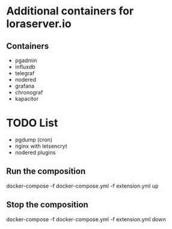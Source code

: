 # Additional containers for loraserver.io

## Containers
* pgadmin
* influxdb
* telegraf
* nodered
* grafana
* chronograf
* kapacitor

# TODO List
* pgdump (cron)
* nginx with letsencryt
* nodered plugins

## Run the composition
docker-compose -f docker-compose.yml -f extension.yml up

## Stop the composition
docker-compose -f docker-compose.yml -f extension.yml down

